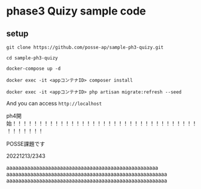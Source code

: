 # phase3 Quizy sample code

## setup

`git clone https://github.com/posse-ap/sample-ph3-quizy.git`

`cd sample-ph3-quizy`

`docker-compose up -d`

`docker exec -it <appコンテナID> composer install`

`docker exec -it <appコンテナID> php artisan migrate:refresh --seed`

And you can access `http://localhost`

ph4開始！！！！！！！！！！！！！！！！！！！！！！！！！！！！！！！！！！！！！！！！！！

POSSE課題です


20221213/2343


aaaaaaaaaaaaaaaaaaaaaaaaaaaaaaaaaaaaaaaaaaaaaaaaaaa
aaaaaaaaaaaaaaaaaaaaaaaaaaaaaaaaaaaaaaaaaaaaaaaaaaaaaa
aaaaaaaaaaaaaaaaaaaaaaaaaaaaaaaaaaaaaaaaaaaaaaaaaaaaaa